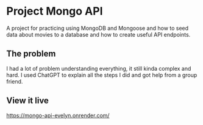 # Project Mongo API

A project for practicing using MongoDB and Mongoose and how to seed data about movies to a database and how to create useful API endpoints.

## The problem

I had a lot of problem understanding everything, it still kinda complex and hard. I used ChatGPT to explain all the steps I did and got help from a group friend.

## View it live

https://mongo-api-evelyn.onrender.com/
